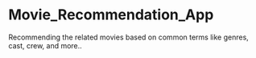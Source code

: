 # Movie_Recommendation_App
Recommending the related movies based on common terms like genres, cast, crew, and more..
